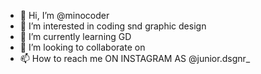 - 👋 Hi, I’m @minocoder
- 👀 I’m interested in coding snd graphic design
- 🌱 I’m currently learning GD
- 💞️ I’m looking to collaborate on 
- 📫 How to reach me ON INSTAGRAM AS @junior.dsgnr_ 

<!---
minocoder/minocoder is a ✨ special ✨ repository because its `README.md` (this file) appears on your GitHub profile.
You can click the Preview link to take a look at your changes.
--->
